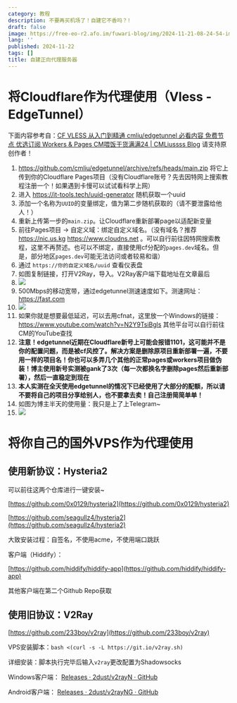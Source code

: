 ```yaml
---
category: 教程
description: 不要再买机场了！自建它不香吗？!
draft: false
image: https://free-eo-r2.afo.im/fuwari-blog/img/2024-11-21-08-24-54-image.png
lang: ''
published: 2024-11-22
tags: []
title: 自建正向代理服务器
---
```

# 将Cloudflare作为代理使用（Vless - EdgeTunnel）

下面内容参考自：[CF VLESS 从入门到精通 cmliu/edgetunnel 必看内容 免费节点 优选订阅 Workers & Pages CM喂饭干货满满24 | CMLiussss Blog](https://vercel.blog.cmliussss.com/p/CM24/) 请支持原创作者！

1. https://github.com/cmliu/edgetunnel/archive/refs/heads/main.zip 将它上传到你的Cloudflare Pages项目（没有Cloudflare账号？先去因特网上搜索教程注册一个！如果遇到卡慢可以试试看科学上网）
2. 进入 https://it-tools.tech/uuid-generator 随机获取一个uuid
3. 添加一个名称为`UUID`的变量绑定，值为第二步随机获取的（请不要泄露给他人！）
4. 重新上传第一步的`main.zip`。让Cloudflare重新部署page以适配新变量
5. 前往Pages项目 -> 自定义域：绑定自定义域名。（没有域名？推荐 https://nic.us.kg https://www.cloudns.net 。可以自行前往因特网搜索教程，这里不再赘述。也可以不绑定，直接使用cf分配的`pages.dev`域名。但是，部分地区`pages.dev`可能无法访问或者较易和谐）
6. 通过 `https://你的自定义域名/uuid` 查看仪表盘
7. 如图复制链接，打开V2Ray，导入。V2Ray客户端下载地址在文章最后
8. ![](https://free-eo-r2.afo.im/fuwari-blog/img/2024-11-24-00-17-22-image.png)
9. 500Mbps的移动宽带，通过edgetunnel测速速度如下。测速网址： https://fast.com
10. ![](https://free-eo-r2.afo.im/fuwari-blog/img/2024-11-22-09-08-38-image.png)
11. 如果你就是想要最低延迟，可以去用cfnat，这里放一个Windows的链接： https://www.youtube.com/watch?v=N2Y9TsiBgls 其他平台可以自行前往CM的YouTube查找
12. **注意！edgetunnel近期在Cloudflare新号上可能会报错1101，这可能并不是你的配置问题，而是被cf风控了。解决方案是删除原项目重新部署一遍，不要用一样的项目名！你也可以多弄几个其他的正常pages或workers项目做伪装！博主使用新号实测被gank了3次（每一次都换名字删除pages然后重新部署），然后一直稳定到现在**
13. **本人实测在全天使用edgetunnel的情况下已经使用了大部分的配额，所以请不要将自己的项目分享给别人，也不要拿去卖！自己注册简简单单！**
14. 如图为博主半天的使用量：我只是上了上Telegram~
15. ![](https://free-eo-r2.afo.im/fuwari-blog/img/2024-11-26-16-07-50-image.png)

# 将你自己的国外VPS作为代理使用

## 使用新协议：Hysteria2

可以前往这两个仓库进行一键安装~

[https://github.com/0x0129/hysteria2](https://github.com/0x0129/hysteria2)

[https://github.com/seagullz4/hysteria2](https://github.com/seagullz4/hysteria2)

大致安装过程：自签名，不使用acme，不使用端口跳跃

客户端（Hiddify）：

[https://github.com/hiddify/hiddify-app](https://github.com/hiddify/hiddify-app)

其他客户端在第二个Github Repo获取

## 使用旧协议：V2Ray

[https://github.com/233boy/v2ray](https://github.com/233boy/v2ray)

VPS安装脚本：`bash <(curl -s -L https://git.io/v2ray.sh)`

详细安装：脚本执行完毕后输入`v2ray`更改配置为Shadowsocks

Windows客户端： [Releases · 2dust/v2rayN · GitHub](https://github.com/2dust/v2rayN/releases)

Android客户端： [Releases · 2dust/v2rayNG · GitHub](https://github.com/2dust/v2rayNG/releases)
